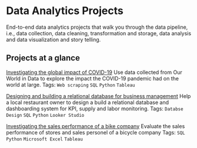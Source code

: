 # Data Analytics Projects
End-to-end data analytics projects that walk you through the data pipeline, i.e., data collection, data cleaning, transformation and storage, data analysis and data visualization and story telling.

## Projects at a glance
[Investigating the global impact of COVID-19](https://github.com/cfonderson/portfolio/tree/main/Data%20Analytics/COVID%20Investigation)
Use data collected from Our World in Data to explore the impact the COVID-19 pandemic had on the world at large. 
Tags: `Web scraping` `SQL` `Python` `Tableau`

[Designing and building a relational database for business management](https://github.com/cfonderson/portfolio/tree/main/Data%20Analytics/Business%20Management%20DB)
Help a local restaurant owner to design a build a relational database and dashboarding system for KPI, supply and labor monitoring.
Tags: `Databse Design` `SQL` `Python` `Looker Studio`

[Investigating the sales performance of a bike company](https://github.com/cfonderson/portfolio/tree/main/Data%20Analytics/Bike%20X%20Sales)
Evaluate the sales performance of stores and sales personel of a bicycle company
Tags: `SQL` `Python` `Microsoft Excel` `Tableau`
